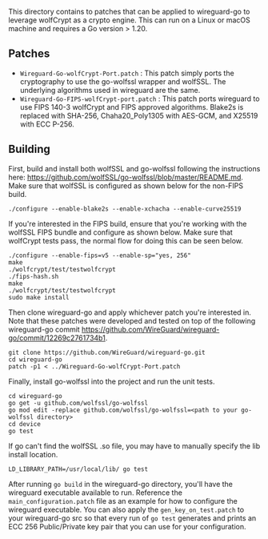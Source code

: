 This directory contains to patches that can be applied to wireguard-go to leverage wolfCrypt as a crypto engine. This can run on a Linux or macOS machine and requires a Go version > 1.20.

## Patches
- `Wireguard-Go-wolfCrypt-Port.patch` : This patch simply ports the cryptography to use the go-wolfssl wrapper and wolfSSL. The underlying algorithms used in wireguard are the same.
- `Wireguard-Go-FIPS-wolfCrypt-port.patch` : This patch ports wireguard to use FIPS 140-3 wolfCrypt and FIPS approved algorithms. Blake2s is replaced with SHA-256, Chaha20_Poly1305 with AES-GCM, and X25519 with ECC P-256.

## Building
First, build and install both wolfSSL and go-wolfssl following the instructions here: https://github.com/wolfSSL/go-wolfssl/blob/master/README.md. Make sure that wolfSSL is configured as shown below for the non-FIPS build.
```
./configure --enable-blake2s --enable-xchacha --enable-curve25519
```

If you're interested in the FIPS build, ensure that you're working with the wolfSSL FIPS bundle and configure as shown below. Make sure that wolfCrypt tests pass, the normal flow for doing this can be seen below.
```
./configure --enable-fips=v5 --enable-sp="yes, 256"
make
./wolfcrypt/test/testwolfcrypt
./fips-hash.sh
make
./wolfcrypt/test/testwolfcrypt
sudo make install
```

Then clone wireguard-go and apply whichever patch you're interested in. Note that these patches were developed and tested on top of the following wireguard-go commit https://github.com/WireGuard/wireguard-go/commit/12269c2761734b1.
```
git clone https://github.com/WireGuard/wireguard-go.git
cd wireguard-go
patch -p1 < ../Wireguard-Go-wolfCrypt-Port.patch
```

Finally, install go-wolfssl into the project and run the unit tests.
```
cd wireguard-go
go get -u github.com/wolfssl/go-wolfssl 
go mod edit -replace github.com/wolfssl/go-wolfssl=<path to your go-wolfssl directory>
cd device
go test
```

If go can't find the wolfSSL .so file, you may have to manually specify the lib install location.
```
LD_LIBRARY_PATH=/usr/local/lib/ go test
```

After running `go build` in the wireguard-go directory, you'll have the wireguard executable available to run. Reference the `main_configuration.patch` file as an example for how to configure the wireguard executable. You can also apply the `gen_key_on_test.patch` to your wireguard-go src so that every run of `go test` generates and prints an ECC 256 Public/Private key pair that you can use for your configuration. 
